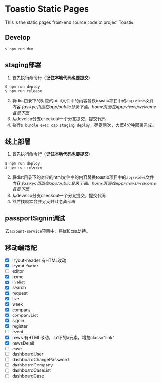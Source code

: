 # Toastio Static Pages
This is the static pages front-end source code of project Toastio.

## Develop

```shell
$ npm run dev
```

## staging部署
1. 首先执行命令行（**记住本地代码也要提交**）
```shell
$ npm run deploy
$ npm run release
```
2. 将dist目录下的对应的html文件中的内容替换toastio项目中的`app/views`文件内容
*fastkyc页面在app/public目录下面，home页面在app/views/welcome目录下面*
3. 从develop分支checkout一个分支提交，提交代码
4. 执行`$ bundle exec cap staging deploy`，确定两次，大概4分钟部署完成。


## 线上部署
1. 首先执行命令行（**记住本地代码也要提交**）
```shell
$ npm run deploy
$ npm run release
```
2. 将dist目录下的对应的html文件中的内容替换toastio项目中的`app/views`文件内容
*fastkyc页面在app/public目录下面，home页面在app/views/welcome目录下面*
3. 从develop分支checkout一个分支提交，提交代码
4. 然后找晓孟合并分支并让老龚部署

## passportSignin调试

去`account-service`项目中，将js和css劫持。

## 移动端适配

* [x] layout-header 有HTML改动
* [x] layout-footer
* [ ] editor
* [x] home
* [x] livelist
* [x] search
* [x] request
* [x] live
* [x] week
* [x] company
* [x] companyList
* [x] signin
* [x] register
* [ ] event
* [x] news 有HTML改动，.b1下的a元素，增加class="link"
* [x] newsDetail
* [ ] case
* [ ] dashboardUser
* [ ] dashboardChangePassword
* [ ] dashboardCompany
* [ ] dashboardCaseList
* [ ] dashboardCase
